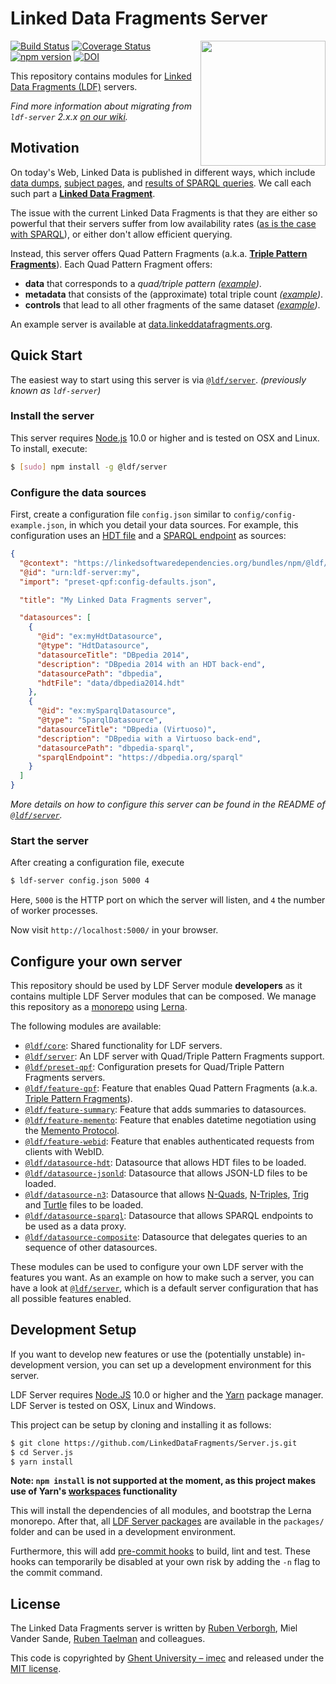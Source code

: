 # Linked Data Fragments Server
<img src="http://linkeddatafragments.org/images/logo.svg" width="200" align="right" alt="" />

[![Build Status](https://travis-ci.org/LinkedDataFragments/Server.js.svg?branch=master)](https://travis-ci.org/LinkedDataFragments/Server.js)
[![Coverage Status](https://coveralls.io/repos/github/LinkedDataFragments/Server.js/badge.svg?branch=master)](https://coveralls.io/github/LinkedDataFragments/Server.js?branch=master)
[![npm version](https://badge.fury.io/js/%40ldf%2Fserver.svg)](https://www.npmjs.com/package/@ldf/server)
[![DOI](https://zenodo.org/badge/16891600.svg)](https://zenodo.org/badge/latestdoi/16891600)

This repository contains modules for [Linked Data Fragments (LDF)](https://linkeddatafragments.org/) servers.

_Find more information about migrating from `ldf-server` 2.x.x [on our wiki](https://github.com/LinkedDataFragments/Server.js/wiki/Release-3.0.0)._

## Motivation

On today's Web, Linked Data is published in different ways,
which include [data dumps](http://downloads.dbpedia.org/3.9/en/),
[subject pages](http://dbpedia.org/page/Linked_data),
and [results of SPARQL queries](http://dbpedia.org/sparql?default-graph-uri=http%3A%2F%2Fdbpedia.org&query=CONSTRUCT+%7B+%3Fp+a+dbpedia-owl%3AArtist+%7D%0D%0AWHERE+%7B+%3Fp+a+dbpedia-owl%3AArtist+%7D&format=text%2Fturtle).
We call each such part a [**Linked Data Fragment**](http://linkeddatafragments.org/).

The issue with the current Linked Data Fragments
is that they are either so powerful that their servers suffer from low availability rates
([as is the case with SPARQL](http://sw.deri.org/~aidanh/docs/epmonitorISWC.pdf)),
or either don't allow efficient querying.

Instead, this server offers Quad Pattern Fragments (a.k.a. **[Triple Pattern Fragments](http://www.hydra-cg.com/spec/latest/triple-pattern-fragments/)**).
Each Quad Pattern Fragment offers:

- **data** that corresponds to a _quad/triple pattern_
  _([example](http://data.linkeddatafragments.org/dbpedia?subject=&predicate=rdf%3Atype&object=dbpedia-owl%3ARestaurant))_.
- **metadata** that consists of the (approximate) total triple count
  _([example](http://data.linkeddatafragments.org/dbpedia?subject=&predicate=rdf%3Atype&object=))_.
- **controls** that lead to all other fragments of the same dataset
  _([example](http://data.linkeddatafragments.org/dbpedia?subject=&predicate=&object=%22John%22%40en))_.

An example server is available at [data.linkeddatafragments.org](http://data.linkeddatafragments.org/).

## Quick Start

The easiest way to start using this server is via
[`@ldf/server`](https://github.com/LinkedDataFragments/Server.js/tree/master/packages/server). _(previously known as `ldf-server`)_

### Install the server

This server requires [Node.js](http://nodejs.org/) 10.0 or higher
and is tested on OSX and Linux.
To install, execute:
```bash
$ [sudo] npm install -g @ldf/server
```

### Configure the data sources

First, create a configuration file `config.json` similar to `config/config-example.json`,
in which you detail your data sources.
For example, this configuration uses an [HDT file](http://www.rdfhdt.org/)
and a [SPARQL endpoint](http://www.w3.org/TR/sparql11-protocol/) as sources:
```json
{
  "@context": "https://linkedsoftwaredependencies.org/bundles/npm/@ldf/server/^3.0.0/components/context.jsonld",
  "@id": "urn:ldf-server:my",
  "import": "preset-qpf:config-defaults.json",

  "title": "My Linked Data Fragments server",

  "datasources": [
    {
      "@id": "ex:myHdtDatasource",
      "@type": "HdtDatasource",
      "datasourceTitle": "DBpedia 2014",
      "description": "DBpedia 2014 with an HDT back-end",
      "datasourcePath": "dbpedia",
      "hdtFile": "data/dbpedia2014.hdt"
    },
    {
      "@id": "ex:mySparqlDatasource",
      "@type": "SparqlDatasource",
      "datasourceTitle": "DBpedia (Virtuoso)",
      "description": "DBpedia with a Virtuoso back-end",
      "datasourcePath": "dbpedia-sparql",
      "sparqlEndpoint": "https://dbpedia.org/sparql"
    }
  ]
}
```

_More details on how to configure this server can be found in the README of [`@ldf/server`](https://github.com/LinkedDataFragments/Server.js/tree/master/packages/server)._

### Start the server

After creating a configuration file, execute
```bash
$ ldf-server config.json 5000 4
```
Here, `5000` is the HTTP port on which the server will listen,
and `4` the number of worker processes.

Now visit `http://localhost:5000/` in your browser.

## Configure your own server 

This repository should be used by LDF Server module **developers** as it contains multiple LDF Server modules that can be composed.
We manage this repository as a [monorepo](https://github.com/babel/babel/blob/master/doc/design/monorepo.md)
using [Lerna](https://lernajs.io/).

The following modules are available:
* [`@ldf/core`](https://github.com/LinkedDataFragments/Server.js/tree/master/packages/core): Shared functionality for LDF servers.
* [`@ldf/server`](https://github.com/LinkedDataFragments/Server.js/tree/master/packages/server): An LDF server with Quad/Triple Pattern Fragments support.
* [`@ldf/preset-qpf`](https://github.com/LinkedDataFragments/Server.js/tree/master/packages/preset-qpf): Configuration presets for Quad/Triple Pattern Fragments servers.
* [`@ldf/feature-qpf`](https://github.com/LinkedDataFragments/Server.js/tree/master/packages/feature-qpf): Feature that enables Quad Pattern Fragments (a.k.a. [Triple Pattern Fragments](http://www.hydra-cg.com/spec/latest/triple-pattern-fragments/)).
* [`@ldf/feature-summary`](https://github.com/LinkedDataFragments/Server.js/tree/master/packages/feature-summary): Feature that adds summaries to datasources.
* [`@ldf/feature-memento`](https://github.com/LinkedDataFragments/Server.js/tree/master/packages/feature-memento): Feature that enables datetime negotiation using the [Memento Protocol](http://mementoweb.org/about/).
* [`@ldf/feature-webid`](https://github.com/LinkedDataFragments/Server.js/tree/master/packages/feature-webid): Feature that enables authenticated requests from clients with WebID.
* [`@ldf/datasource-hdt`](https://github.com/LinkedDataFragments/Server.js/tree/master/packages/datasource-hdt): Datasource that allows HDT files to be loaded.
* [`@ldf/datasource-jsonld`](https://github.com/LinkedDataFragments/Server.js/tree/master/packages/datasource-jsonld): Datasource that allows JSON-LD files to be loaded.
* [`@ldf/datasource-n3`](https://github.com/LinkedDataFragments/Server.js/tree/master/packages/datasource-n3): Datasource that allows [N-Quads](https://www.w3.org/TR/n-quads/), [N-Triples](https://www.w3.org/TR/n-triples/), [Trig](https://www.w3.org/TR/trig/) and [Turtle](https://www.w3.org/TR/turtle/) files to be loaded.
* [`@ldf/datasource-sparql`](https://github.com/LinkedDataFragments/Server.js/tree/master/packages/datasource-sparql): Datasource that allows SPARQL endpoints to be used as a data proxy.
* [`@ldf/datasource-composite`](https://github.com/LinkedDataFragments/Server.js/tree/master/packages/datasource-composite): Datasource that delegates queries to an sequence of other datasources.

These modules can be used to configure your own LDF server with the features you want.
As an example on how to make such a server,
you can have a look at [`@ldf/server`](https://github.com/LinkedDataFragments/Server.js/tree/master/packages/server),
which is a default server configuration that has all possible features enabled.

## Development Setup

If you want to develop new features
or use the (potentially unstable) in-development version,
you can set up a development environment for this server.

LDF Server requires [Node.JS](http://nodejs.org/) 10.0 or higher and the [Yarn](https://yarnpkg.com/en/) package manager.
LDF Server is tested on OSX, Linux and Windows.

This project can be setup by cloning and installing it as follows:

```bash
$ git clone https://github.com/LinkedDataFragments/Server.js.git
$ cd Server.js
$ yarn install
```

**Note: `npm install` is not supported at the moment, as this project makes use of Yarn's [workspaces](https://yarnpkg.com/lang/en/docs/workspaces/) functionality**

This will install the dependencies of all modules, and bootstrap the Lerna monorepo.
After that, all [LDF Server packages](https://github.com/LinkedDataFragments/Server.js/tree/master/packages) are available in the `packages/` folder
and can be used in a development environment.

Furthermore, this will add [pre-commit hooks](https://www.npmjs.com/package/pre-commit)
to build, lint and test.
These hooks can temporarily be disabled at your own risk by adding the `-n` flag to the commit command.

## License
The Linked Data Fragments server is written by [Ruben Verborgh](https://ruben.verborgh.org/), Miel Vander Sande, [Ruben Taelman](https://www.rubensworks.net/) and colleagues.

This code is copyrighted by [Ghent University – imec](http://idlab.ugent.be/)
and released under the [MIT license](http://opensource.org/licenses/MIT).
